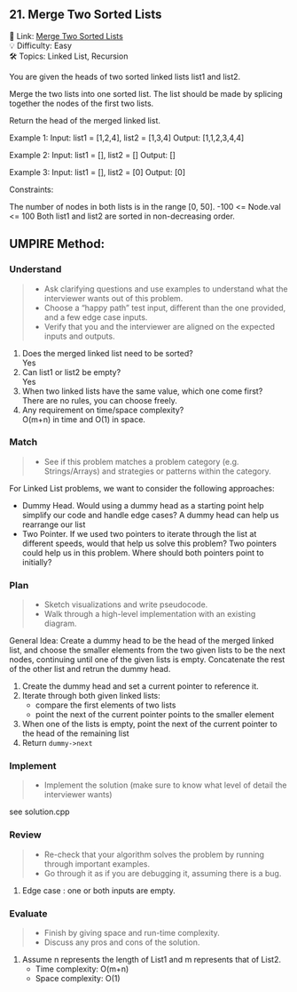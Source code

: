 ## 21. Merge Two Sorted Lists
🔗 Link: [Merge Two Sorted Lists](https://leetcode.com/problems/merge-two-sorted-lists/description/)  
💡 Difficulty: Easy  
🛠️ Topics: Linked List, Recursion  

You are given the heads of two sorted linked lists list1 and list2.

Merge the two lists into one sorted list. The list should be made by splicing together the nodes of the first two lists.

Return the head of the merged linked list.

Example 1:
Input: list1 = [1,2,4], list2 = [1,3,4]
Output: [1,1,2,3,4,4]

Example 2:
Input: list1 = [], list2 = []
Output: []

Example 3:
Input: list1 = [], list2 = [0]
Output: [0]

Constraints:

The number of nodes in both lists is in the range [0, 50].
-100 <= Node.val <= 100
Both list1 and list2 are sorted in non-decreasing order.

## UMPIRE Method:

### Understand
> - Ask clarifying questions and use examples to understand what the interviewer wants out of this problem.
> - Choose a “happy path” test input, different than the one provided, and a few edge case inputs.
> - Verify that you and the interviewer are aligned on the expected inputs and outputs.
1. Does the merged linked list need to be sorted?  
   Yes
2. Can list1 or list2 be empty?  
   Yes
3. When two linked lists have the same value, which one come first?  
   There are no rules, you can choose freely.
4. Any requirement on time/space complexity?  
   O(m+n) in time and O(1) in space.
### Match
> - See if this problem matches a problem category (e.g. Strings/Arrays) and strategies or patterns within the category.

For Linked List problems, we want to consider the following approaches:

- Dummy Head. Would using a dummy head as a starting point help simplify our code and handle edge cases? A dummy head can help us rearrange our list  
- Two Pointer. If we used two pointers to iterate through the list at different speeds, would that help us solve this problem? Two pointers could help us in this problem. Where should both pointers point to initially?
   
### Plan
> - Sketch visualizations and write pseudocode.
> - Walk through a high-level implementation with an existing diagram.

General Idea: Create a dummy head to be the head of the merged linked list, and choose the smaller elements from the two given lists to be the next nodes, continuing until one of the given lists is empty. Concatenate the rest of the other list and retrun the dummy head. 
1. Create the dummy head and set a current pointer to reference it. 
2. Iterate through both given linked lists:
   - compare the first elements of two lists
   - point the next of the current pointer points to the smaller element
3. When one of the lists is empty, point the next of the current pointer to the head of the remaining list
4. Return `dummy->next`

### Implement
> - Implement the solution (make sure to know what level of detail the interviewer wants)  

see solution.cpp
### Review
> - Re-check that your algorithm solves the problem by running through important examples.
> - Go through it as if you are debugging it, assuming there is a bug.

1. Edge case : one or both inputs are empty.
### Evaluate
> - Finish by giving space and run-time complexity.
> - Discuss any pros and cons of the solution.
1. Assume n represents the length of List1 and m represents that of List2.
   - Time complexity: O(m+n)
   - Space complexity: O(1)

